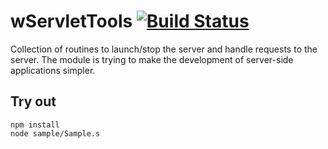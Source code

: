 
# wServletTools [![Build Status](https://travis-ci.org/Wandalen/wServletTools.svg?branch=master)](https://travis-ci.org/Wandalen/wServletTools)

Collection of routines to launch/stop the server and handle requests to the server. The module is trying to make the development of server-side applications simpler.

## Try out
```
npm install
node sample/Sample.s
```

